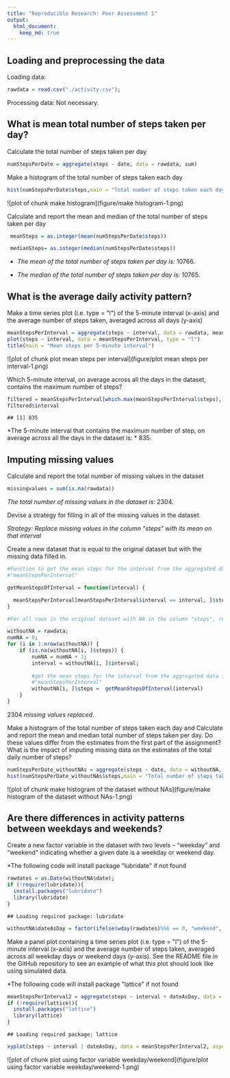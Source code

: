 ```yaml
---
title: "Reproducible Research: Peer Assessment 1"
output: 
  html_document:
    keep_md: true
---
```



## Loading and preprocessing the data

Loading data:


```r
rawdata = read.csv("./activity.csv");
```

Processing data: Not necessary.

## What is mean total number of steps taken per day?
  
  
Calculate the total number of steps taken per day  
  

```r
numStepsPerDate = aggregate(steps ~ date, data = rawdata, sum)
```

Make a histogram of the total number of steps taken each day  


```r
hist(numStepsPerDate$steps,main = "Total number of steps taken each day",xlab="Steps")
```

![plot of chunk make histogram](figure/make histogram-1.png) 

Calculate and report the mean and median of the total number of steps taken per day  



```r
 meanSteps = as.integer(mean(numStepsPerDate$steps))
```


```r
 medianSteps= as.integer(median(numStepsPerDate$steps))
```

+ *The mean of the total number of steps taken per day is:* 10766.  

+ *The median of the total number of steps taken per day is:* 10765.  

## What is the average daily activity pattern?

Make a time series plot (i.e. type = "l") of the 5-minute interval (x-axis) and the average number of steps taken, averaged across all days (y-axis)


```r
meanStepsPerInterval = aggregate(steps ~ interval, data = rawdata, mean)
plot(steps ~ interval, data = meanStepsPerInterval, type = "l")
title(main = "Mean steps per 5-minute interval")
```

![plot of chunk plot mean steps per interval](figure/plot mean steps per interval-1.png) 

Which 5-minute interval, on average across all the days in the dataset, contains the maximum number of steps?


```r
filtered = meanStepsPerInterval[which.max(meanStepsPerInterval$steps), ];
filtered$interval
```

```
## [1] 835
```


*The 5-minute interval that contains the maximum number of step, on average across all the days in the dataset is: * 835. 

## Imputing missing values

Calculate and report the total number of missing values in the dataset



```r
missingvalues = sum(is.na(rawdata))
```

*The total number of missing values in the dataset is:* 2304. 

Devise a strategy for filling in all of the missing values in the dataset.

*Strategy: Replace missing values in the column "steps" with its mean on that interval*

Create a new dataset that is equal to the original dataset but with the missing data filled in.


```r
#Function to get the mean steps for the interval from the aggregated data in variable
#"meanStepsPerInterval"

getMeanStepsOfInterval = function(interval) {

  meanStepsPerInterval[meanStepsPerInterval$interval == interval, ]$steps
}

#For all rows in the original dataset with NA in the column "steps", replace the NA by the mean steps for the interval of the row

withoutNA = rawdata;
numNA = 0;
for (i in 1:nrow(withoutNA)) {
    if (is.na(withoutNA[i, ]$steps)) {
        numNA = numNA + 1;
        interval = withoutNA[i, ]$interval;
        
        #get the mean steps for the interval from the aggregated data in variable
        #"meanStepsPerInterval"
        withoutNA[i, ]$steps =  getMeanStepsOfInterval(interval)
    }
}
```

 2304 *missing values replaced*.

Make a histogram of the total number of steps taken each day and Calculate and report the mean and median total number of steps taken per day. Do these values differ from the estimates from the first part of the assignment? What is the impact of imputing missing data on the estimates of the total daily number of steps?


```r
numStepsPerDate_withoutNAs = aggregate(steps ~ date, data = withoutNA, sum)
hist(numStepsPerDate_withoutNAs$steps,main = "Total number of steps taken each day (version 2)")
```

![plot of chunk make histogram of the dataset without NAs](figure/make histogram of the dataset without NAs-1.png) 

## Are there differences in activity patterns between weekdays and weekends?

Create a new factor variable in the dataset with two levels – “weekday” and “weekend” indicating whether a given date is a weekday or weekend day.

*The following code will install package "lubridate" if not found


```r
rawdates = as.Date(withoutNA$date);
if (!require(lubridate)){ 
  install.packages("lubridate")
  library(lubridate)
}
```

```
## Loading required package: lubridate
```

```r
withoutNA$dateAsDay = factor(ifelse(wday(rawdates)%%6 == 0, "weekend", "weekday"))
```

Make a panel plot containing a time series plot (i.e. type = "l") of the 5-minute interval (x-axis) and the average number of steps taken, averaged across all weekday days or weekend days (y-axis). See the README file in the GitHub repository to see an example of what this plot should look like using simulated data.

*The following code will install package "lattice" if not found


```r
meanStepsPerInterval2 = aggregate(steps ~ interval + dateAsDay, data = withoutNA, mean)
if (!require(lattice)){ 
  install.packages("lattice")
  library(lattice)
}
```

```
## Loading required package: lattice
```

```r
xyplot(steps ~ interval | dateAsDay, data = meanStepsPerInterval2, aspect = 1/2, type = "l",main = "Mean steps per 5-minute interval")
```

![plot of chunk plot using factor variable weekday/weekend](figure/plot using factor variable weekday/weekend-1.png) 
